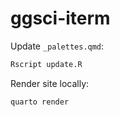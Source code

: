 # ggsci-iterm

Update `_palettes.qmd`:

```bash
Rscript update.R
```

Render site locally:

```bash
quarto render
```
